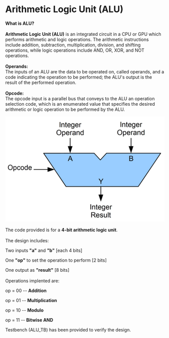 # Arithmetic Logic Unit (ALU)

**What is ALU?**
\
\
**Arithmetic Logic Unit (ALU)** is an integrated circuit in a CPU or GPU which performs arithmetic and logic operations. The arithmetic instructions include addition, subtraction, multiplication, division, and shifting operations, while logic operations include AND, OR, XOR, and NOT operations.
\
\
**Operands:**
\
The inputs of an ALU are the data to be operated on, called operands, and a code indicating the operation to be performed; the ALU's output is the result of the performed operation.
\
\
**Opcode:**
\
The opcode input is a parallel bus that conveys to the ALU an operation selection code, which is an enumerated value that specifies the desired arithmetic or logic operation to be performed by the ALU. 


<img src="ALUBlock.jpg" width=600>


The code provided is for a **4-bit arithmetic logic unit**.
\
\
The design includes:


Two inputs **"a"** and **"b"** [each 4 bits]


One **"op"** to set the operation to perform [2 bits]


One output as **"result"** [8 bits]
\
\
Operations implented are:


op = 00 -- **Addition**


op = 01 -- **Multiplication** 


op = 10 -- **Modulo**


op = 11 -- **Bitwise AND**


Testbench (ALU_TB) has been provided to verify the design. 

